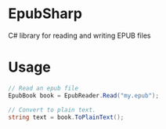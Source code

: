 # EpubSharp
C# library for reading and writing EPUB files

# Usage

```cs
// Read an epub file
EpubBook book = EpubReader.Read("my.epub");

// Convert to plain text.
string text = book.ToPlainText();
```
